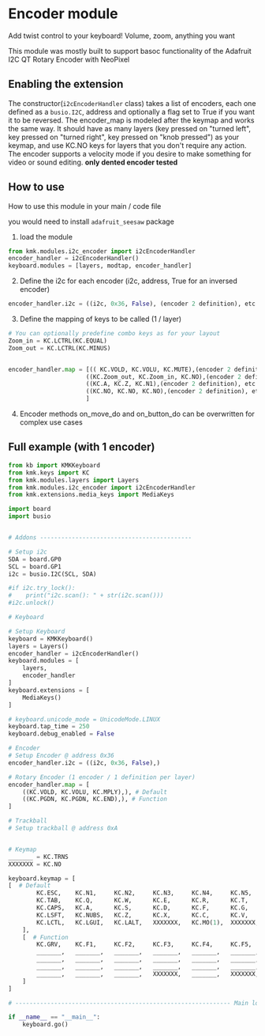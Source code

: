 # Encoder module
Add twist control to your keyboard! Volume, zoom, anything you want

This module was mostly built to support basoc functionality of the Adafruit I2C QT Rotary Encoder with NeoPixel

## Enabling the extension
The constructor(`i2cEncoderHandler` class) takes a list of encoders, each one defined as a `busio.I2C`, address and optionally a flag set to True if you want it to be reversed.
The encoder_map is modeled after the keymap and works the same way. It should have as many layers (key pressed on "turned left", key pressed on "turned right", key pressed on "knob pressed") as your keymap, and use KC.NO keys for layers that you don't require any action.
The encoder supports a velocity mode if you desire to make something for video or sound editing. **only dented encoder tested**

## How to use
How to use this module in your main / code file

you would need to install `adafruit_seesaw` package

1. load the module
```python
from kmk.modules.i2c_encoder import i2cEncoderHandler
encoder_handler = i2cEncoderHandler()
keyboard.modules = [layers, modtap, encoder_handler]
```

2. Define the i2c for each encoder (i2c, address, True for an inversed encoder)
```python
encoder_handler.i2c = ((i2c, 0x36, False), (encoder 2 definition), etc. )
```

3. Define the mapping of keys to be called (1 / layer)
```python
# You can optionally predefine combo keys as for your layout
Zoom_in = KC.LCTRL(KC.EQUAL)
Zoom_out = KC.LCTRL(KC.MINUS)


encoder_handler.map = [(( KC.VOLD, KC.VOLU, KC.MUTE),(encoder 2 definition), etc. ), # Layer 1
                      ((KC.Zoom_out, KC.Zoom_in, KC.NO),(encoder 2 definition), etc. ), # Layer 2
                      ((KC.A, KC.Z, KC.N1),(encoder 2 definition), etc. ), # Layer 3
                      ((KC.NO, KC.NO, KC.NO),(encoder 2 definition), etc. ), # Layer 4
                      ]
```



4. Encoder methods on_move_do and on_button_do can be overwritten for complex use cases

## Full example (with 1 encoder)

```python
from kb import KMKKeyboard
from kmk.keys import KC
from kmk.modules.layers import Layers
from kmk.modules.i2c_encoder import i2cEncoderHandler
from kmk.extensions.media_keys import MediaKeys

import board
import busio


# Addons -------------------------------------------

# Setup i2c
SDA = board.GP0
SCL = board.GP1
i2c = busio.I2C(SCL, SDA)

#if i2c.try_lock():
#    print("i2c.scan(): " + str(i2c.scan()))
#i2c.unlock()

# Keyboard

# Setup Keyboard
keyboard = KMKKeyboard()
layers = Layers()
encoder_handler = i2cEncoderHandler()
keyboard.modules = [
    layers,
    encoder_handler
]
keyboard.extensions = [
    MediaKeys()
]

# keyboard.unicode_mode = UnicodeMode.LINUX
keyboard.tap_time = 250
keyboard.debug_enabled = False

# Encoder
# Setup Encoder @ address 0x36
encoder_handler.i2c = ((i2c, 0x36, False),)

# Rotary Encoder (1 encoder / 1 definition per layer)
encoder_handler.map = [
    ((KC.VOLD, KC.VOLU, KC.MPLY),), # Default
    ((KC.PGDN, KC.PGDN, KC.END),), # Function
]

# Trackball
# Setup trackball @ address 0xA


# Keymap
_______ = KC.TRNS
XXXXXXX = KC.NO

keyboard.keymap = [
[  # Default
        KC.ESC,    KC.N1,     KC.N2,     KC.N3,     KC.N4,     KC.N5,     KC.N6,     KC.N7,     KC.N8,     KC.N9,     KC.N0,     KC.MINS,   KC.EQL,    KC.BSPC,   XXXXXXX,
        KC.TAB,    KC.Q,      KC.W,      KC.E,      KC.R,      KC.T,      KC.Y,      KC.U,      KC.I,      KC.O,      KC.P,      KC.LBRC,   KC.RBRC,   XXXXXXX,  KC.PGUP,
        KC.CAPS,   KC.A,      KC.S,      KC.D,      KC.F,      KC.G,      KC.H,      KC.J,      KC.K,      KC.L,      KC.SCLN,   KC.QUOT,   KC.NUHS,   KC.ENTER,   KC.PGDN,
        KC.LSFT,   KC.NUBS,   KC.Z,      KC.X,      KC.C,      KC.V,      KC.B,      KC.N,      KC.M,      KC.COMM,   KC.DOT,    KC.SLSH,   KC.RSFT,   XXXXXXX,   KC.DEL,
        KC.LCTL,   KC.LGUI,   KC.LALT,   XXXXXXX,   KC.MO(1),  XXXXXXX,   KC.SPC,    XXXXXXX,   KC.MO(1),  KC.RALT,   KC.RCTL,   KC.LEFT,   KC.DOWN,   KC.UP,     KC.RIGHT,
    ],
    [  # Function
        KC.GRV,    KC.F1,     KC.F2,     KC.F3,     KC.F4,     KC.F5,     KC.F6,     KC.F7,     KC.F8,     KC.F9,     KC.F10,    KC.F11,    KC.F12,    _______,   _______,
        _______,   _______,   _______,   _______,   _______,   _______,   _______,   _______,   _______,   _______,   _______,   _______,   _______,   _______,   KC.PSCR,
        _______,   _______,   _______,   _______,   _______,   _______,   _______,   _______,   _______,   _______,   _______,   _______,   _______,   _______,   KC.PAUSE,
        _______,   _______,   _______,   _______,   _______,   _______,   _______,   _______,   _______,   _______,   _______,   _______,   _______,   _______,   KC.INSERT,
        _______,   _______,   _______,   XXXXXXX,   _______,   XXXXXXX,   _______,   XXXXXXX,   _______,   _______,   _______,   KC.HOME,   KC.PGDN,   KC.PGUP,   KC.END,
    ]
]

# ------------------------------------------------------------- Main logic -------------------------------------------

if __name__ == "__main__":
    keyboard.go()
